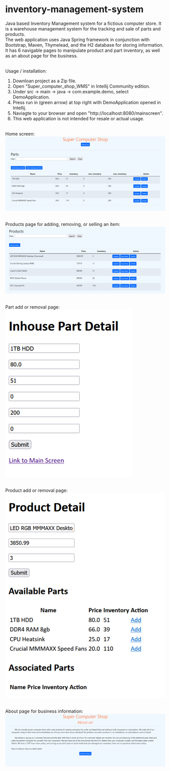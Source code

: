 # inventory-management-system
Java based Inventory Management system for a fictious computer store. It is a warehouse management system for the tracking and sale of parts and products.<br>
The web application uses Java Spring framework in conjunction with Bootstrap, Maven, Thymelead, and the H2 database for storing information. It has 6 navigable pages to manipulate product
and part inventory, as well as an about page for the business.<br><br>

Usage / installation:<br>
1. Downloan project as a Zip file. <br>
2. Open "Super_computer_shop_WMS" in Intellij Community edition. <br>
3. Under src -> main -> java -> com.example.demo, select DemoApplication.<br>
4. Press run in (green arrow) at top right with DemoApplication opened in Intellij.<br>
5. Naviagte to your browser and open "http://localhost:8080/mainscreen".<br>
6. This web application is not intended for resale or actual usage.<br><br>

Home screen:<br>
![](images/home_screen.PNG)
<br><br>

Products page for adding, removing, or selling an item: <br>
![](images/products.PNG)
<br><br>

Part add or removal page:<br>
![](images/add_part.PNG)
<br><br>

Product add or removal page: <br>
![](images/change_product.PNG)
<br><br>

About page for business information: <br>
![](images/about.PNG)
<br><br>
